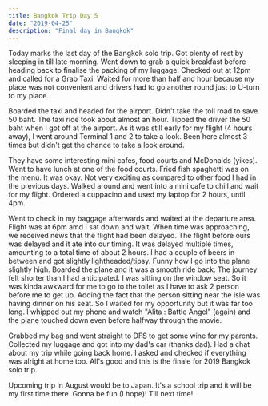 ```yaml
---
title: Bangkok Trip Day 5
date: "2019-04-25"
description: "Final day in Bangkok"
---
```


Today marks the last day of the Bangkok solo trip. Got plenty of rest by sleeping in till late morning. Went down to grab a quick breakfast before heading back to finalise the packing of my luggage. Checked out at 12pm and called for a Grab Taxi. Waited for more than half and hour because my place was not convenient and drivers had to go another round just to U-turn to my place.

Boarded the taxi and headed for the airport. Didn't take the toll road to save 50 baht. The taxi ride took about almost an hour. Tipped the driver the 50 baht when I got off at the airport. As it was still early for my flight (4 hours away), I went around Terminal 1 and 2 to take a look. Been here almost 3 times but didn't get the chance to take a look around.

They have some interesting mini cafes, food courts and McDonalds (yikes). Went to have lunch at one of the food courts. Fried fish spaghetti was on the menu. It was okay. Not very exciting as compared to other food I had in the previous days. Walked around and went into a mini cafe to chill and wait for my flight. Ordered a cuppacino and used my laptop for 2 hours, until 4pm.

Went to check in my baggage afterwards and waited at the departure area. Flight was at 6pm amd I sat down and wait. When time was approaching, we received news that the flight had been delayed. The flight before ours was delayed and it ate into our timing. It was delayed multiple times, amounting to a total time of about 2 hours. I had a couple of beers in between and got slightly lightheaded/tipsy. Funny how I go into the plane slightly high. Boarded the plane and it was a smooth ride back. The journey felt shorter than I had anticipated. I was sitting on the window seat. So it was kinda awkward for me to go to the toilet as I have to ask 2 person before me to get up. Adding the fact that the person sitting near the isle was having dinner on his seat. So I waited for my opportunity but it was far too long. I whipped out my phone and watch "Alita : Battle Angel" (again) and the plane touched down even before halfway through the movie.

Grabbed my bag and went straight to DFS to get some wine for my parents. Collected my luggage and got into my dad's car (thanks dad). Had a chat about my trip while going back home. I asked and checked if everything was alright at home too. All's good and this is the finale for 2019 Bangkok solo trip.

Upcoming trip in August would be to Japan. It's a school trip and it will be my first time there. Gonna be fun (I hope)! Till next time!